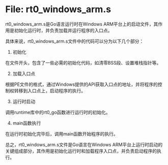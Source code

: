 # File: rt0_windows_arm.s

rt0_windows_arm.s是Go语言运行时在Windows ARM平台上的启动文件，其作用是初始化运行时，并负责加载并运行程序的入口点。

具体来说，rt0_windows_arm.s文件中的代码可以分为以下几个部分：

1. 初始化

在文件开头，包含了一些必需的初始化代码，如清零BSS段、设置堆栈指针等。

2. 加载入口点

根据PE文件的格式，通过Windows提供的API获取入口点的地址，并将程序的控制权转移到入口点上，启动程序的执行。

3. 运行时启动

调用runtime库中的rt0_go函数进行运行时的初始化。

4. main函数执行

在运行时初始化完毕后，调用main函数开始程序的执行。

总之，rt0_windows_arm.s文件是Go语言在Windows ARM平台上运行时启动的关键组成部分，其作用是初始化运行时和加载程序入口点，并负责启动程序的执行。

